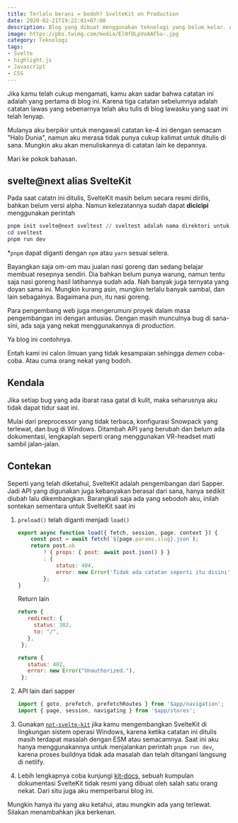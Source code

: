 ```yaml
---
title: Terlalu berani = bodoh? SvelteKit on Production
date: 2020-02-21T19:22:01+07:00
description: Blog yang dibuat menggunakan teknologi yang belum kelar. Antara penasaran dan nekat sudah seperti tetangga. Pengalaman memang guru yang berharga, namun akan bijak jika kamu belajar dari pengalaman orang-orang nekat ini.
image: https://pbs.twimg.com/media/El9fOLpVoAAF5u-.jpg
category: Teknologi
tags:
- Svelte
- highlight.js
- Javascript
- CSS
---
```


Jika kamu telah cukup mengamati, kamu akan sadar bahwa catatan ini adalah yang pertama di blog ini. Karena tiga catatan sebelumnya adalah catatan lawas yang sebenarnya telah aku tulis di blog lawasku yang saat ini telah lenyap.

Mulanya aku berpikir untuk mengawali catatan ke-4 ini dengan semacam "Halo Dunia", namun aku merasa tidak punya cukup kalimat untuk ditulis di sana. Mungkin aku akan menuliskannya di catatan lain ke depannya.

Mari ke pokok bahasan.

## svelte@next alias SvelteKit

Pada saat catatn ini ditulis, SvelteKit masih belum secara resmi dirilis, bahkan belum versi alpha. Namun kelezatannya sudah dapat **dicicipi** menggunakan perintah

```powershell
pnpm init svelte@next sveltest // sveltest adalah nama direktori untuk mencicipi sveltekit ini
cd sveltest
pnpm run dev 
```

*`pnpm` dapat diganti dengan `npm` atau `yarn` sesuai selera.

Bayangkan saja om-om mau jualan nasi goreng dan sedang belajar membuat resepnya sendiri. Dia bahkan belum punya warung, namun tentu saja nasi goreng hasil latihannya sudah ada. Nah banyak juga ternyata yang doyan sama ini. Mungkin kurang asin, mungkin terlalu banyak sambal, dan lain sebagainya. Bagaimana pun, itu nasi goreng.

Para pengembang web juga mengerumuni proyek dalam masa pengembangan ini dengan antusias. Dengan masih munculnya bug di sana-sini, ada saja yang nekat menggunakannya di *production*.

Ya blog ini contohnya.

Entah kami ini calon ilmuan yang tidak kesampaian sehingga *demen* coba-coba. Atau cuma orang nekat yang bodoh.

## Kendala

Jika setiap bug yang ada ibarat rasa gatal di kulit, maka seharusnya aku tidak dapat tidur saat ini.

Mulai dari preprocessor yang tidak terbaca, konfigurasi Snowpack yang terlewat, dan bug di Windows. Ditambah API yang berubah dan belum ada dokumentasi, lengkaplah seperti orang menggunakan VR-headset mati sambil jalan-jalan.

## Contekan

Seperti yang telah diketahui, SvelteKit adalah pengembangan dari Sapper. Jadi API yang digunakan juga kebanyakan berasal dari sana, hanya sedikit diubah lalu dikembangkan. Barangkali saja ada yang sebodoh aku, inilah sontekan sementara untuk SvelteKit saat ini

1. `preload()` telah diganti menjadi `load()`
    ```js
    export async function load({ fetch, session, page, context }) {
        const post = await fetch(`${page.params.slug}.json`);
        return post.ok
            ? { props: { post: await post.json() } }
            : {
                status: 404,
                error: new Error('Tidak ada catatan seperti itu disini'),
            };
    }
    ```

   Return lain

   ```js
   return {
      redirect: {
        status: 302,
        to: "/",
      },
    };
   
   return {
      status: 402,
      error: new Error("Unauthorized."),
    };
   ```

2. API lain dari sapper
   ```js
   import { goto, prefetch, prefetchRoutes } from '$app/navigation';
   import { page, session, navigating } from '$app/stores';
   ```

3. Gunakan [`not-svelte-kit`](https://github.com/GrygrFlzr/not-svelte-kit) jika kamu mengembangkan SvelteKit di lingkungan sistem operasi Windows, karena ketika catatan ini ditulis masih terdapat masalah dengan ESM atau semacamnya. Saat ini aku hanya menggunakannya untuk menjalankan perintah `pnpm run dev`, karena proses buildnya tidak ada masalah dan telah ditangani langsung di netlify.

4. Lebih lengkapnya coba kunjungi [kit-docs](https://sk-incognito.vercel.app/), sebuah kumpulan dokumentasi SvelteKit tidak resmi yang dibuat oleh salah satu orang nekat. Dari situ juga aku memperbarui blog ini.

Mungkin hanya itu yang aku ketahui, atau mungkin ada yang terlewat. Silakan menambahkan jika berkenan.
